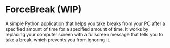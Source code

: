 # ForceBreak (WIP)
A simple Python application that helps you take breaks from your PC after a specified amount of time for a specified amount of time. It works by replacing your computer screen with a fullscreen message that tells you to take a break, which prevents you from ignoring it.

